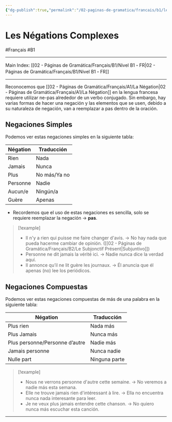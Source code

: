 ```yaml
---
{"dg-publish":true,"permalink":"/02-paginas-de-gramatica/francais/b1/les-negations-complexes/"}
---
```


# Les Négations Complexes
#Français #B1
___
Main Index: [[02 - Páginas de Gramática/Français/B1/Nivel B1・FR\|02 - Páginas de Gramática/Français/B1/Nivel B1・FR]]
___
Reconocemos que [[02 - Páginas de Gramática/Français/A1/La Négation\|02 - Páginas de Gramática/Français/A1/La Négation]] en la lengua francesa requiere utilizar ne-pas alrededor de un verbo conjugado. Sin embargo, hay varias formas de hacer una negación y las elementos que se usen, debido a su naturaleza de negación, van a reemplazar a pas dentro de la oración.
## Negaciones Simples
Podemos ver estas negaciones simples en la siguiente tabla:

| Négation | Traducción   |
| -------- | ------------ |
| Rien     | Nada         |
| Jamais   | Nunca        |
| Plus     | No más/Ya no |
| Personne | Nadie        |
| Aucun/e  | Ningún/a     |
| Guère    | Apenas       |
- Recordemos que el uso de estas negaciones es sencilla, solo se requiere reemplazar la negación → **pas**.

> [!example] 
> - Il n'y a rien qui puisse me faire changer d'avis. → No hay nada que pueda hacerme cambiar de opinión. ([[02 - Páginas de Gramática/Français/B2/Le Subjonctif Présent\|Subjuntivo]])
> - Personne ne dit jamais la vérité ici. → Nadie nunca dice la verdad aquí.
> - Il annonce qu’il ne lit guère les journaux. → Él anuncia que él apenas (no) lee los periódicos.

## Negaciones Compuestas
Podemos ver estas negaciones compuestas de más de una palabra en la siguiente tabla:

| Négation                       | Traducción    |
| ------------------------------ | ------------- |
| Plus rien                      | Nada más      |
| Plus Jamais                    | Nunca más     |
| Plus personne/Personne d’autre | Nadie más     |
| Jamais personne                | Nunca nadie   |
| Nulle part                     | Ninguna parte |

> [!example] 
> - Nous ne verrons personne d'autre cette semaine. → No veremos a nadie más esta semana.
> - Elle ne trouve jamais rien d'intéressant à lire. → Ella no encuentra nunca nada interesante para leer.
> - Je ne veux plus jamais entendre cette chanson. → No quiero nunca más escuchar esta canción.

___